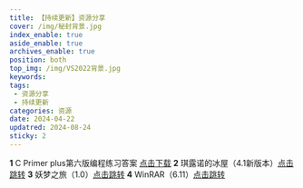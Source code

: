 ```yaml
---
title: 【持续更新】资源分享
cover: /img/秘封背景.jpg
index_enable: true
aside_enable: true
archives_enable: true
position: both
top_img: /img/VS2022背景.jpg
keywords: 
tags:
 - 资源分享
 - 持续更新
categories: 资源
date: 2024-04-22
updatred: 2024-08-24
sticky: 2
---
```

**1** C Primer plus第六版编程练习答案 [点击下载](/download/Cpp.pdf)
**2** 琪露诺的冰屋（4.1新版本）[点击跳转](https://akinabaka.github.io/%E5%86%B0%E5%B1%8B/)
**3** 妖梦之旅（1.0）[点击跳转](https://akinabaka.github.io/%E5%A6%96%E6%A2%A6/)
**4** WinRAR（6.11）[点击跳转](https://akinabaka.github.io/%E8%BD%AF%E4%BB%B6Winrar/)